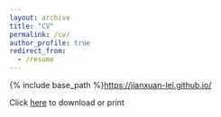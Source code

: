 ```yaml
---
layout: archive
title: "CV"
permalink: /cv/
author_profile: true
redirect_from:
  - /resume
---
```


{% include base_path %}https://jianxuan-lei.github.io/

Click [here](https://jianxuan-lei.github.io/files/CV_Jianxuan_Lei.pdf) to download or print
